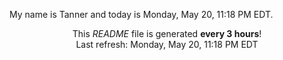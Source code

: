 My name is Tanner and today is Monday, May 20, 11:18 PM EDT.

<p align="center">This <i>README</i> file is generated <b>every 3 hours</b>!</br>Last refresh: Monday, May 20, 11:18 PM EDT<br /></p>
